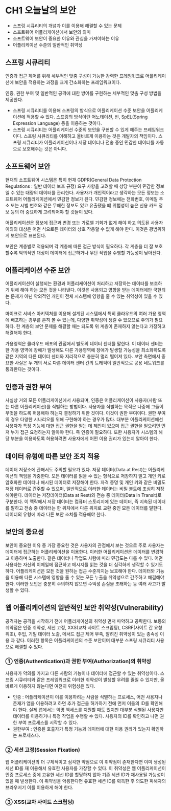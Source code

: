 # CH1 오늘날의 보안
- 스프링 시큐리티의 개념과 이를 이용해 해결할 수 있는 문제
- 소프트웨어 어플리케이션에서 보안의 의미
- 소프트웨어 보안이 중요한 이유와 관심을 가져야하는 이유
- 어플리케이션 수준의 일반적인 취약성

## 스프링 시큐리티
인증과 접근 제어를 위해 세부적인 맞춤 구성이 가능한 강력한 프레임워크로 어플리케이션에 보안을 적용하는 과정을 크게 간소화하는 프레임워크이다.

인증, 권한 부여 및 일반적인 공격에 대한 방어를 구현하는 세부적인 맞춤 구성 방법을 제공한다.

- 스프링 시큐리티를 이용해 스프링의 방식으로 어플리케이션 수준 보안을 어플리케이션에 적용할 수 있다. 스프링의 방식이란 어노테이션, 빈, SpEL(Spring Expression Language) 등을 이용하는 것이다.
- 스프링 시큐리티는 어플리케이션 수준의 보안을 구현할 수 있게 해주는 프레임워크이다. 스프링 시큐리티를 이해하고 올바르게 이용하는 것은 개발자의 책임이다. 스프링 시큐리티가 어플리케이션이나 저장 데이터나 전송 중인 민감한 데이터를 자동으로 보호해주는 것은 아니다.

## 소프트웨어 보안
현재의 소프트웨어 시스템은 특히 현재 GDPR(General Data Protection Regulations : 일반 데이터 보호 규정) 요구 사항을 고려할 때 상당 부분이 민감한 정보일 수 있는 대량의 데이터를 관리한다. 사용자가 개인적이라고 생각하는 모든 정보는 소프트웨어 어플리케이션에서 민감한 정보가 된다. 민감한 정보에는 전화번호, 이메일 주소 또는 시별 번호와 같은 무해한 정보도 있고 유출됐을 떄 위험성이 높은 신용 카드 정보 등의 더 중요하게 고려되어야 할 것들이 있다.

어플리케이션은 정보에 접근과 변경 또는 가로챌 기회가 없게 해야 하고 의도된 사용자 이외의 대상은 어떤 식으로든 데이터와 상호 작용할 수 없게 해야 한다. 이것은 광범위하게 보안으로 표현된다.

보안은 계층별로 적용되며 각 계층에 따른 접근 방식이 필요하다.
각 계층을 더 잘 보호할수록 악의적인 대상이 데이터에 접근하거나 무단 작업을 수행할 가능성이 낮아진다.

## 어플리케이션 수준 보안
어플리케이션이 실행되는 환경과 어플리케이션이 처리하고 저장하는 데이터를 보호하기 위해 해야 하는 모든 것을 나타낸다. 이것은 사용되고 영향을 받는 데이터에만 국한되는 문제가 아닌 악의적인 개인이 전체 시스템에 영향을 줄 수 있는 취약성이 있을 수 있다.

마이크로 서비스 아키텍처를 이용해 설계된 시스템에서 특히 클라우드의 여러 가용 영역에 배포하는 경우를 흔히 볼 수 있는데, 다양한 취약성이 생길 수 있으므로 주의가 필요하다. 한 계층의 보안 문제를 해결할 때는 되도록 위 계층이 존재하지 않는다고 가정하고 해결해야 한다.

가용영역은 클라우드 배포의 관점에서 별도의 데이터 센터를 말한다. 이 데이터 센터는 한 가용 영역에 장애가 발생해도 다른 가용영역에 장애가 발생할 가능성을 최소화하도록 같은 지역의 다른 데이터 센터와 지리적으로 충분히 멀리 떨어져 있다. 보안 측면에서 중요한 사실은 두 개의 서로 다른 데이터 센터 간의 트래픽이 일반적으로 공용 네트워크를 통과한다는 것이다.

## 인증과 권한 부여
사실상 거의 모든 어플리케이션에서 사용되며, 인증은 어플리케이션이 사용자(사람 또는 다른 어플리케이션)를 식별하는 방법이다. 사용자를 식별하는 목적은 나중에 그들이 무엇을 하도록 허용해야 하는지 결정하기 위한 것이다. 이것이 권한 부여이다.
권한 부여의 경우 다양한 시나리오를 위해 구현해야 하는 경우가 많다. 대부분 어플리케이션에선 사용자가 특정 기능에 대한 접근 권한을 얻는 데 제인이 있으며 접근 권한을 얻으려면 먼저 누가 접근 요청하는지 알아야 한다. 즉 인증이 필요하다.
또한 사용자가 시스템의 해당 부분을 이용하도록 허용하려면 사용자에게 어떤 이용 권리가 있는지 알아야 한다.


## 데이터 유형에 따른 보안 조치 적용
데이터 저장소에 관해서도 주의할 필요가 있다. 저장 데이터(Data at Rest)는 어플리케이션의 책임을 가중한다. 모든 데이터를 읽을 수 있는 형식으로 저장하지 말고 개인 키로 암호화한 데이터나 해시된 데이터로 저장해야 한다. 자격 증명 및 개인 키와 같은 비밀도 저장 데이터로 간주할 수 있으며, 일반적으로 이러한 데이터는 비밀 볼트에 조심히 저장해야한다.
데이터는 저장데이터(Data at Rest)와 전송 중 데이터(Data in Transit)로 구분한다. 이 맥락에서 저장 데이터는 컴퓨터 스토리지에 있는 데이터, 즉 지속된 데이터를 말하고 전송 중 데이터는 한 위치에서 다른 위치로 교환 중인 모든 데이터를 말한다. 데이터의 유형에 따라 다른 보안 조치를 적용해야 한다.

## 보안의 중요성
보안이 중요한 이유 중 가장 중요한 것은 사용자의 관점에서 보는 것으로 주로 사용자는 데이터에 접근하는 어플리케이션을 이용한다. 이러한 어플리케이션은 데이터를 변경하고 이용하며 노출한다. 같은 데이터나 작업도 사람에 따라 민감도는 다를 수 있다. 어떤 사용자는 자신의 이메일에 접근하고 메시지를 읽는 것을 더 심각하게 생각할 수 있기도 하다. 어플리케이션은 모든 것을 원하는 접근 수준까지는 보호해야 한다. 데이터와 기능을 이용해 다른 시스템에 영향을 줄 수 있는 모든 누출을 취약성으로 간주하고 해결해야 한다.
이러한 보안은 충분히 주의하지 않으면 수익성 손실을 초래하는 등 여러 사고가 발생할 수 있다.

## 웹 어플리케이션의 일반적인 보안 취약성(Vulnerability)
공격자는 공격을 시작하기 전에 어플리케이션의 취약성 먼저 파악하고 공략한다.
보통의 취약점은 인증 취약성, 세션 고정, XXS(교차 사이트 스크립팅), CSRF(사이트 간 요청 위조), 주입, 기밀 데이터 노출, 메서드 접근 제어 부족, 알려진 취약성이 있는 종속성 이용 과 같다. 이러한 항목은 어플리케이션의 수준 보안이며 대부분 스프링 시큐리티 사용으로 해결할 수 있다.

### ① 인증(Authentication)과 권한 부여(Authorization)의 취약성
사용자가 악의를 가지고 다른 사람의 기능이나 데이터에 접근할 수 있는 취약성이다. 스프링 시큐리티와 같은 프레임워크로 이러한 취약성이 발생할 우려를 줄일 수 있지만, 올바르게 이용하지 않는다면 여전히 위험성은 있다. 

- 인증 : 
어플리케이션이 이를 이용하려는 사람을 식별하는 프로세스, 어떤 사용자나 존재가 앱을 이용하려고 하면 추가 접근을 허가하기 전에 먼저 이들의 ID를 확인해야 한다. 실제 앱에서는 익명 액세스를 지원할 때도 있지만 대부분 식별된 사용자만 데이터를 이용하거나 특정 작업을 수행할 수 있다. 사용자의 ID를 확인하고 나면 권한 부여 프로세스를 시작할 수 있다.
- 권한부여 : 
인증된 호출자가 특정 기능과 데이터에 대한 이용 권리가 있는지 확인하는 프로세스다.

### ② 세션 고정(Session Fixation)
웹 어플리케이션의 더 구체적이고 심각한 약점으로 이 취약점이 존재한다면 이미 생성된 세션 ID를 재 이용해서 유효한 사용자를 가장할 수 있다. 이 취약성은 웹 어플리케이션이 인증 프로세스 중에 고유한 세선 ID를 할당하지 않아 기존 세션 ID가 재사용될 가능성이 있을 때 발생한다. 이 취약성을 악용한다면 유효한 세션 ID를 획득한 후 의도한 피해자의 브라우저기 이를 이용하게 해야 한다.

### ③ XSS(교차 사이트 스크립팅)



